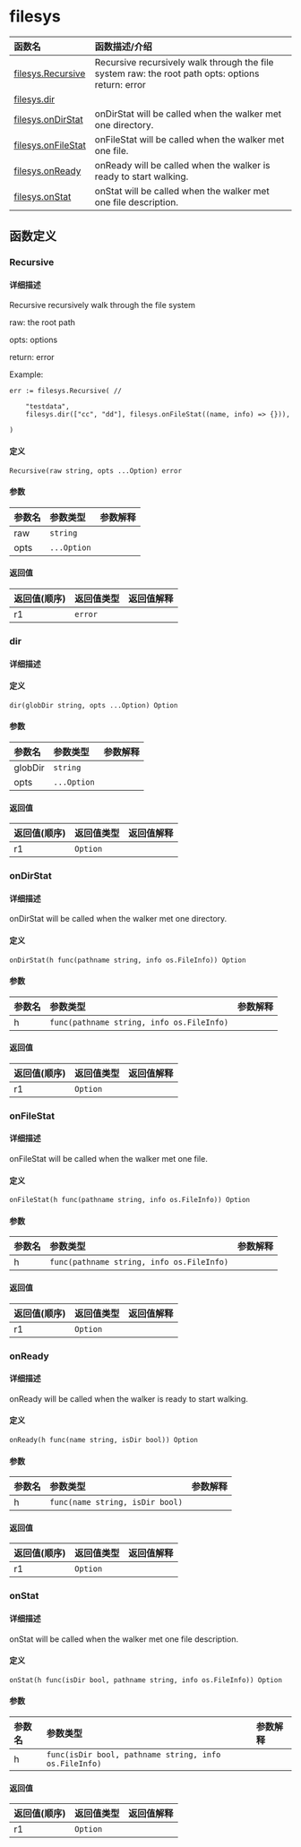 # filesys

|函数名|函数描述/介绍|
|:------|:--------|
| [filesys.Recursive](#recursive) |Recursive recursively walk through the file system  raw: the root path  opts: options  return: error    |
| [filesys.dir](#dir) ||
| [filesys.onDirStat](#ondirstat) |onDirStat will be called when the walker met one directory. |
| [filesys.onFileStat](#onfilestat) |onFileStat will be called when the walker met one file. |
| [filesys.onReady](#onready) |onReady will be called when the walker is ready to start walking. |
| [filesys.onStat](#onstat) |onStat will be called when the walker met one file description. |


## 函数定义
### Recursive

#### 详细描述
Recursive recursively walk through the file system

raw: the root path

opts: options

return: error



Example:
```
err := filesys.Recursive( //

	"testdata",
	filesys.dir(["cc", "dd"], filesys.onFileStat((name, info) => {})),

)
```


#### 定义

`Recursive(raw string, opts ...Option) error`

#### 参数
|参数名|参数类型|参数解释|
|:-----------|:---------- |:-----------|
| raw | `string` |   |
| opts | `...Option` |   |

#### 返回值
|返回值(顺序)|返回值类型|返回值解释|
|:-----------|:---------- |:-----------|
| r1 | `error` |   |


### dir

#### 详细描述


#### 定义

`dir(globDir string, opts ...Option) Option`

#### 参数
|参数名|参数类型|参数解释|
|:-----------|:---------- |:-----------|
| globDir | `string` |   |
| opts | `...Option` |   |

#### 返回值
|返回值(顺序)|返回值类型|返回值解释|
|:-----------|:---------- |:-----------|
| r1 | `Option` |   |


### onDirStat

#### 详细描述
onDirStat will be called when the walker met one directory.


#### 定义

`onDirStat(h func(pathname string, info os.FileInfo)) Option`

#### 参数
|参数名|参数类型|参数解释|
|:-----------|:---------- |:-----------|
| h | `func(pathname string, info os.FileInfo)` |   |

#### 返回值
|返回值(顺序)|返回值类型|返回值解释|
|:-----------|:---------- |:-----------|
| r1 | `Option` |   |


### onFileStat

#### 详细描述
onFileStat will be called when the walker met one file.


#### 定义

`onFileStat(h func(pathname string, info os.FileInfo)) Option`

#### 参数
|参数名|参数类型|参数解释|
|:-----------|:---------- |:-----------|
| h | `func(pathname string, info os.FileInfo)` |   |

#### 返回值
|返回值(顺序)|返回值类型|返回值解释|
|:-----------|:---------- |:-----------|
| r1 | `Option` |   |


### onReady

#### 详细描述
onReady will be called when the walker is ready to start walking.


#### 定义

`onReady(h func(name string, isDir bool)) Option`

#### 参数
|参数名|参数类型|参数解释|
|:-----------|:---------- |:-----------|
| h | `func(name string, isDir bool)` |   |

#### 返回值
|返回值(顺序)|返回值类型|返回值解释|
|:-----------|:---------- |:-----------|
| r1 | `Option` |   |


### onStat

#### 详细描述
onStat will be called when the walker met one file description.


#### 定义

`onStat(h func(isDir bool, pathname string, info os.FileInfo)) Option`

#### 参数
|参数名|参数类型|参数解释|
|:-----------|:---------- |:-----------|
| h | `func(isDir bool, pathname string, info os.FileInfo)` |   |

#### 返回值
|返回值(顺序)|返回值类型|返回值解释|
|:-----------|:---------- |:-----------|
| r1 | `Option` |   |


